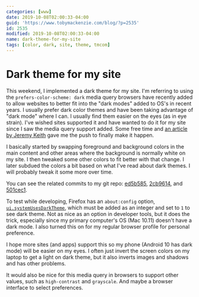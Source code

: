 ```yaml
---
categories: [www]
date: 2019-10-08T02:00:33-04:00
guid: 'https://www.tobymackenzie.com/blog/?p=2535'
id: 2535
modified: 2019-10-08T02:00:33-04:00
name: dark-theme-for-my-site
tags: [color, dark, site, theme, tmcom]
---
```


Dark theme for my site
======================

This weekend, I implemented a dark theme for my site.<!--more-->  I'm referring to using the `prefers-color-scheme: dark` media query browsers have recently added to allow websites to better fit into the "dark modes" added to OS's in recent years.  I usually prefer dark color themes and have been taking advantage of "dark mode" where I can.  I usually find them easier on the eyes (as in eye strain).  I've wished sites supported it and have wanted to do it for my site since I saw the media query support added.  Some free time and [an article by Jeremy Keith](https://adactio.com/journal/15941) gave me the push to finally make it happen.

I basically started by swapping foreground and background colors in the main content and other areas where the background is normally white on my site.  I then tweaked some other colors to fit better with that change.  I later subdued the colors a bit based on what I've read about dark themes.  I will probably tweak it some more over time.

You can see the related commits to my git repo: [ed5b585](https://github.com/tobymackenzie/site-tobymackenzie.com/commit/ed5b585fc1b831cc333ca263badf7498bbf150c8), [2cb9614](https://github.com/tobymackenzie/site-tobymackenzie.com/commit/2cb9614f15ca29205166b0b5fdf2913040c4bbff), and [501cec1](https://github.com/tobymackenzie/site-tobymackenzie.com/commit/501cec1e93afb7949ea3a1b23b4b59c2baad86cf).

To test while developing, Firefox has an `about:config` option, [`ui.systemUsesDarkTheme`](https://stackoverflow.com/a/56757527/1139122), which must be added as an integer and set to `1` to see dark theme.  Not as nice as an option in developer tools, but it does the trick, especially since my primary computer's OS (Mac 10.11) doesn't have a dark mode.  I also turned this on for my regular browser profile for personal preference.

I hope more sites (and apps) support this so my phone (Android 10 has dark mode) will be easier on my eyes.  I often just invert the screen colors on my laptop to get a light on dark theme, but it also inverts images and shadows and has other problems.

It would also be nice for this media query in browsers to support other values, such as `high-contrast` and `grayscale`.  And maybe a browser interface to select preferences.
